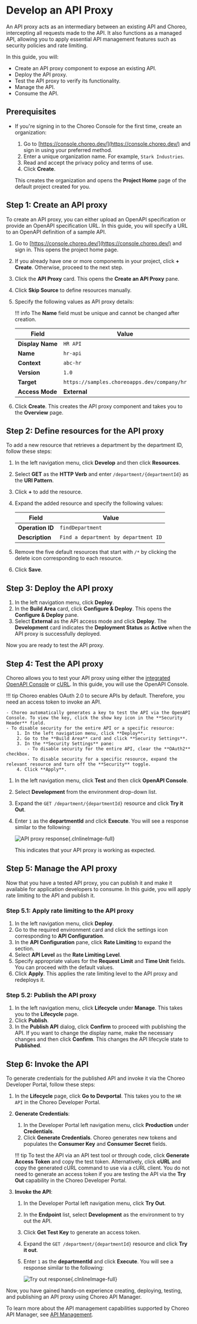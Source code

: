 # Develop an API Proxy

An API proxy acts as an intermediary between an existing API and Choreo, intercepting all requests made to the API. It also functions as a managed API, allowing you to apply essential API management features such as security policies and rate limiting.

In this guide, you will:

- Create an API proxy component to expose an existing API.
- Deploy the API proxy.
- Test the API proxy to verify its functionality.
- Manage the API.
- Consume the API.

## Prerequisites

- If you're signing in to the Choreo Console for the first time, create an organization:
    1. Go to [https://console.choreo.dev/](https://console.choreo.dev/) and sign in using your preferred method.
    2. Enter a unique organization name. For example, `Stark Industries`.
    3. Read and accept the privacy policy and terms of use.
    4. Click **Create**.

    This creates the organization and opens the **Project Home** page of the default project created for you.

## Step 1: Create an API proxy

To create an API proxy, you can either upload an OpenAPI specification or provide an OpenAPI specification URL. In this guide, you will specify a URL to an OpenAPI definition of a sample API.

1. Go to [https://console.choreo.dev/](https://console.choreo.dev/) and sign in. This opens the project home page.
2. If you already have one or more components in your project, click **+ Create**. Otherwise, proceed to the next step.
3. Click the **API Proxy** card. This opens the **Create an API Proxy** pane.
4. Click **Skip Source** to define resources manually.
5. Specify the following values as API proxy details:

    !!! info
        The **Name** field must be unique and cannot be changed after creation.

    | **Field**       | **Value**                                  |
    |-----------------|--------------------------------------------|
    | **Display Name**| `HR API`                                   |
    | **Name**        | `hr-api`                                   |
    | **Context**     | `abc-hr`                                   |
    | **Version**     | `1.0`                                      |
    | **Target**      | `https://samples.choreoapps.dev/company/hr`|
    | **Access Mode** | **External**                               |

6. Click **Create**. This creates the API proxy component and takes you to the **Overview** page.

## Step 2: Define resources for the API proxy

To add a new resource that retrieves a department by the department ID, follow these steps:

1. In the left navigation menu, click **Develop** and then click **Resources**.
2. Select **GET** as the **HTTP Verb** and enter `/department/{departmentId}` as the **URI Pattern**.
3. Click **+** to add the resource.
4. Expand the added resource and specify the following values:

    | **Field**        | **Value**                            |
    |------------------|--------------------------------------|
    | **Operation ID** | `findDepartment`                     |
    | **Description**  | `Find a department by department ID` |

5. Remove the five default resources that start with `/*` by clicking the delete icon corresponding to each resource.
6. Click **Save**.

## Step 3: Deploy the API proxy

1. In the left navigation menu, click **Deploy**.
2. In the **Build Area** card, click **Configure & Deploy**. This opens the **Configure & Deploy** pane.
3. Select **External** as the API access mode and click **Deploy**. The **Development** card indicates the **Deployment Status** as **Active** when the API proxy is successfully deployed.

Now you are ready to test the API proxy.

## Step 4: Test the API proxy

Choreo allows you to test your API proxy using either the [integrated OpenAPI Console](../testing/test-rest-endpoints-via-the-openapi-console.md) or [cURL](../testing/test-apis-with-curl.md). In this guide, you will use the OpenAPI Console.

!!! tip
    Choreo enables OAuth 2.0 to secure APIs by default. Therefore, you need an access token to invoke an API.

    - Choreo automatically generates a key to test the API via the OpenAPI Console. To view the key, click the show key icon in the **Security Header** field.
    - To disable security for the entire API or a specific resource:
        1. In the left navigation menu, click **Deploy**.
        2. Go to the **Build Area** card and click **Security Settings**.
        3. In the **Security Settings** pane:
            - To disable security for the entire API, clear the **OAuth2** checkbox.
            - To disable security for a specific resource, expand the relevant resource and turn off the **Security** toggle.
        4. Click **Apply**.

1. In the left navigation menu, click **Test** and then click **OpenAPI Console**.
2. Select **Development** from the environment drop-down list.
3. Expand the `GET /department/{departmentId}` resource and click **Try it Out**.
4. Enter `1` as the **departmentId** and click **Execute**. You will see a response similar to the following:

    ![API proxy response](../assets/img/develop-components/develop-a-rest-api-proxy/rest-api-proxy-response.png){.cInlineImage-full}

    This indicates that your API proxy is working as expected.

## Step 5: Manage the API proxy

Now that you have a tested API proxy, you can publish it and make it available for application developers to consume. In this guide, you will apply rate limiting to the API and publish it.

### Step 5.1: Apply rate limiting to the API proxy

1. In the left navigation menu, click **Deploy**.
2. Go to the required environment card and click the settings icon corresponding to **API Configuration**.
3. In the **API Configuration** pane, click **Rate Limiting** to expand the section.
4. Select **API Level** as the **Rate Limiting Level**.
5. Specify appropriate values for the **Request Limit** and **Time Unit** fields. You can proceed with the default values.
6. Click **Apply**. This applies the rate limiting level to the API proxy and redeploys it.

### Step 5.2: Publish the API proxy

1. In the left navigation menu, click **Lifecycle** under **Manage**. This takes you to the **Lifecycle** page.
2. Click **Publish**.
3. In the **Publish API** dialog, click **Confirm** to proceed with publishing the API. If you want to change the display name, make the necessary changes and then click **Confirm**. This changes the API lifecycle state to **Published**.

## Step 6: Invoke the API

To generate credentials for the published API and invoke it via the Choreo Developer Portal, follow these steps:

1. In the **Lifecycle** page, click **Go to Devportal**. This takes you to the `HR API` in the Choreo Developer Portal.

2. **Generate Credentials**:
    1. In the Developer Portal left navigation menu, click **Production** under **Credentials**.
    2. Click **Generate Credentials**. Choreo generates new tokens and populates the **Consumer Key** and **Consumer Secret** fields.

    !!! tip
        To test the API via an API test tool or through code, click **Generate Access Token** and copy the test token. Alternatively, click **cURL** and copy the generated cURL command to use via a cURL client. You do not need to generate an access token if you are testing the API via the **Try Out** capability in the Choreo Developer Portal.

3. **Invoke the API**:
    1. In the Developer Portal left navigation menu, click **Try Out**.
    2. In the **Endpoint** list, select **Development** as the environment to try out the API.
    3. Click **Get Test Key** to generate an access token.
    4. Expand the `GET /department/{departmentId}` resource and click **Try it out**.
    5. Enter `1` as the **departmentId** and click **Execute**. You will see a response similar to the following:

        ![Try out response](../assets/img/develop-components/develop-a-rest-api-proxy/try-out-response.png){.cInlineImage-full}

Now, you have gained hands-on experience creating, deploying, testing, and publishing an API proxy using Choreo API Manager.

To learn more about the API management capabilities supported by Choreo API Manager, see [API Management](../api-management/lifecycle-management.md).
